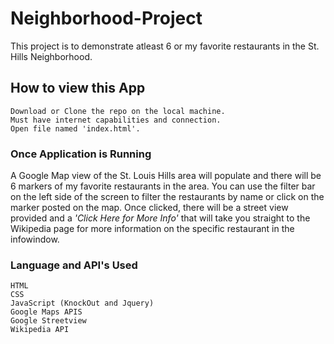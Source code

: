 # Neighborhood-Project

This project is to demonstrate atleast 6 or my favorite restaurants in the St. Hills Neighborhood.

## How to view this App

    Download or Clone the repo on the local machine.
    Must have internet capabilities and connection.
    Open file named 'index.html'.

### Once Application is Running

A Google Map view of the St. Louis Hills area will populate and there will be 6 markers of my favorite restaurants in the area.  You can use the filter bar on the left side of the screen to filter the restaurants by name or click on the marker posted on the map.  Once clicked, there will be a street view provided and a *'Click Here for More Info'* that will take you straight to the Wikipedia page for more information on the specific restaurant in the infowindow.

### Language and API's Used

    HTML
    CSS
    JavaScript (KnockOut and Jquery)
    Google Maps APIS
    Google Streetview
    Wikipedia API
